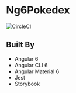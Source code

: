 # Ng6Pokedex

[![CircleCI](https://circleci.com/gh/devlorz/ng6-pokedex.svg?style=svg)](https://circleci.com/gh/devlorz/ng6-pokedex)

## Built By
- Angular 6 
- Angular CLI 6
- Angular Material 6
- Jest
- Storybook
